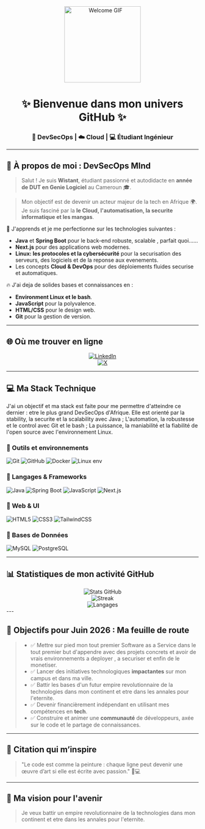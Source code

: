 <div align="center">
  <img src="https://media.giphy.com/media/3o7aD2saalBwwftBIY/giphy.gif" alt="Welcome GIF" width="200"/>
  <h1>✨ Bienvenue dans mon univers GitHub ✨</h1>
  <h3>🚀 DevSecOps | ☁️ Cloud | 💻 Étudiant Ingénieur</h3>
</div>

---

## 🌟 À propos de moi : DevSecOps MInd

> Salut ! Je suis **Wistant**, étudiant passionné et autodidacte en **année de DUT en Genie Logiciel** au Cameroun 🎓.

> Mon objectif est de devenir un acteur majeur de la tech en Afrique 🌍. Je suis fasciné par la **le Cloud,
l'automatisation, la securite informatique et les mangas**.

🚀 J'apprends et je me perfectionne sur les technologies suivantes :

* **Java** et **Spring Boot** pour le back-end robuste, scalable , parfait quoi......
* **Next.js** pour des applications web modernes.
* **Linux: les protocoles et la cybersécurité** pour la securisation des serveurs, des logiciels et de la reponse aux
  evenements.
* Les concepts **Cloud & DevOps** pour des déploiements fluides securise et automatiques.

🔥 J'ai deja de solides bases et connaissances en :

* **Environment Linux et le bash**.
* **JavaScript** pour la polyvalence.
* **HTML/CSS** pour le design web.
* **Git** pour la gestion de version.

---

## 🌐 Où me trouver en ligne

<p align="center">
  <a href="https://linkedin.com/in/wistantkode" target="_blank">
    <img src="https://img.shields.io/badge/LinkedIn-%230077B5.svg?logo=linkedin&logoColor=white" alt="LinkedIn"/>
  </a>
  <br>
  <a href="https://x.com/@wistantkode" target="_blank">
    <img src="https://img.shields.io/badge/X-black.svg?logo=X&logoColor=white" alt="X"/>
  </a>

</p>

---

## 💻 Ma Stack Technique

J'ai un objectif et ma stack est faite pour me permettre d'atteindre ce dernier : etre le plus grand DevSecOps d'Afrique.
Elle est orienté par la stability, la securite et la scalability avec Java ;
L'automation, la robustesse et le control avec Git et le bash ;
La puissance, la maniabilité et la fiabilité de l'open source avec l'environnement Linux.

### 🔹 Outils et environnements

![Git](https://img.shields.io/badge/git-%23F05033.svg?style=for-the-badge&logo=git&logoColor=white) 
![GitHub](https://img.shields.io/badge/github-%23121011.svg?style=for-the-badge&logo=github&logoColor=white)
![Docker](https://img.shields.io/badge/docker-%230db7ed.svg?style=for-the-badge&logo=docker&logoColor=white)
![Linux env](https://img.shields.io/badge/linux-%23FCC624.svg?style=for-the-badge&logo=linux&logoColor=black)

[//]: # (![Power BI]&#40;https://img.shields.io/badge/power_bi-F2C811?style=for-the-badge&logo=powerbi&logoColor=black&#41;)

### 🔹 Langages & Frameworks

![Java](https://img.shields.io/badge/java-%23ED8B00.svg?style=for-the-badge&logo=openjdk&logoColor=white)
![Spring Boot](https://img.shields.io/badge/springboot-%236DB33F.svg?style=for-the-badge&logo=springboot&logoColor=white)
![JavaScript](https://img.shields.io/badge/javascript-%23323330.svg?style=for-the-badge&logo=javascript&logoColor=%23F7DF1E)
![Next.js](https://img.shields.io/badge/next.js-%23000000.svg?style=for-the-badge&logo=nextdotjs&logoColor=white)

### 🔹 Web & UI

![HTML5](https://img.shields.io/badge/html5-%23E34F26.svg?style=for-the-badge&logo=html5&logoColor=white)
![CSS3](https://img.shields.io/badge/css3-%231572B6.svg?style=for-the-badge&logo=css3&logoColor=white)
![TailwindCSS](https://img.shields.io/badge/tailwindcss-%2338B2AC.svg?style=for-the-badge&logo=tailwind-css&logoColor=white)

### 🔹 Bases de Données

![MySQL](https://img.shields.io/badge/mysql-%2300f.svg?style=for-the-badge&logo=mysql&logoColor=white)
![PostgreSQL](https://img.shields.io/badge/postgresql-%23316192.svg?style=for-the-badge&logo=postgresql&logoColor=white)



---

## 📊 Statistiques de mon activité GitHub

<div align="center">
  <img src="https://github-readme-stats.vercel.app/api?username=wistantkode&theme=radical&show_icons=true" alt="Stats GitHub"/>
  <br/>
  <img src="https://streak-stats.demolab.com?user=wistantkode&theme=radical&hide_border=false" alt="Streak"/>
  <br/>
  <img src="https://github-readme-stats.vercel.app/api/top-langs/?username=wistantkode&layout=compact&theme=radical" alt="Langages"/>
</div>
---

## 🚀 Objectifs pour Juin 2026 : Ma feuille de route

> * ✅ Mettre sur pied mon tout premier Software as a Service dans le tout premier but d'appendre avec des projets
    concrets et avoir de vrais environnements a deployer , a securiser et enfin de le monetiser.
>* ✅ Lancer des initiatives technologiques **impactantes** sur mon campus et dans ma ville.
>* ✅ Battir les bases d'un futur empire revolutionnaire de la technologies dans mon continent et etre dans les annales
   pour l'eternite.
>* ✅ Devenir financièrement indépendant en utilisant mes compétences en **tech**.
>* ✅ Construire et animer une **communauté** de développeurs, axée sur le code et le partage de connaissances.

---

## 📖 Citation qui m’inspire

> "Le code est comme la peinture : chaque ligne peut devenir une œuvre d’art si elle est écrite avec passion." 🎨💻

---

## 🎯 Ma vision pour l'avenir

> Je veux battir un empire revolutionnaire de la technologies dans mon continent et etre dans les annales pour
> l'eternite.

